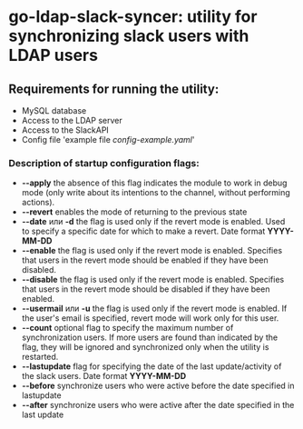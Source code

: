 # go-ldap-slack-syncer: utility for synchronizing slack users with LDAP users

## Requirements for running the utility:

* MySQL database
* Access to the LDAP server
* Access to the SlackAPI
* Config file 'example file *config-example.yaml*'

### Description of startup configuration flags:
* **--apply** the absence of this flag indicates the module to work in debug mode (only write about its intentions to the channel, without performing actions).
* **--revert** enables the mode of returning to the previous state
* **--date** или **-d** the flag is used only if the revert mode is enabled. Used to specify a specific date for which to make a revert. Date format **YYYY-MM-DD**
* **--enable** the flag is used only if the revert mode is enabled. Specifies that users in the revert mode should be enabled if they have been disabled.
* **--disable** the flag is used only if the revert mode is enabled. Specifies that users in the revert mode should be disabled if they have been enabled.
* **--usermail** или **-u** the flag is used only if the revert mode is enabled. If the user's email is specified, revert mode will work only for this user.
* **--count** optional flag to specify the maximum number of synchronization users. If more users are found than indicated by the flag, they will be ignored and synchronized only when the utility is restarted.
* **--lastupdate** flag for specifying the date of the last update/activity of the slack users. Date format **YYYY-MM-DD**
* **--before** synchronize users who were active before the date specified in lastupdate
* **--after** synchronize users who were active after the date specified in the last update